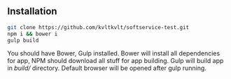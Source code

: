 ## Installation
```bash
git clone https://github.com/kvltkvlt/softservice-test.git
npm i && bower i
gulp build
```
You should have Bower, Gulp installed.
Bower will install all dependencies for app, NPM should download all stuff for app building. Gulp will build app in *build/* directory.
Default browser will be opened after gulp running.
